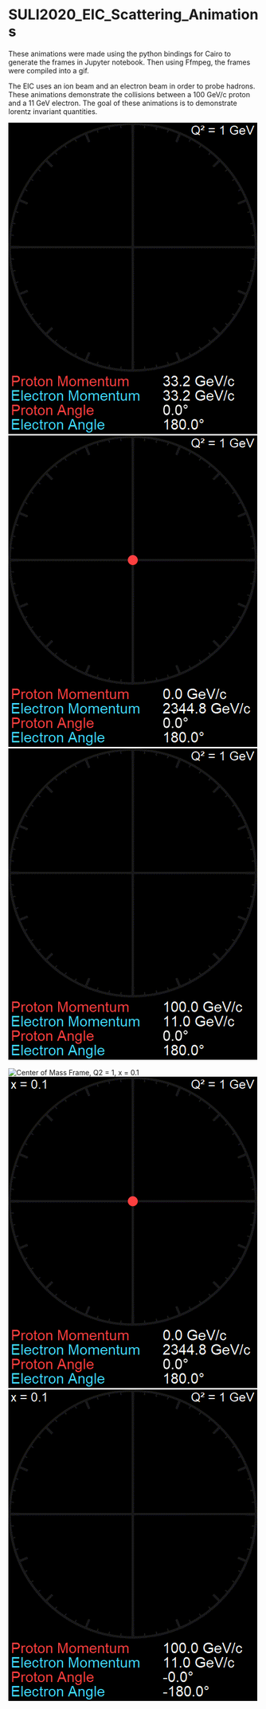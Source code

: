 # SULI2020_EIC_Scattering_Animations
These animations were made using the python bindings for Cairo to generate the frames in Jupyter notebook. Then using Ffmpeg, the frames were compiled into a gif.

The EIC uses an ion beam and an electron beam in order to probe hadrons. These animations demonstrate the collisions between a 100 GeV/c proton and a 11 GeV electron. The goal of these animations is to demonstrate lorentz invariant quantities.

![Center of Mass Frame, Q2 = 1, x = 1](https://github.com/shrewberry/SULI2020_EIC_Scattering_Animations/blob/main/animations/elastic-CMS-q2=1.gif.gif?raw=true)
![Fixed Target Frame, Q2 = 1, x = 1](https://github.com/shrewberry/SULI2020_EIC_Scattering_Animations/blob/main/animations/elastic-LAB-q2=1.gif?raw=true)
![Collider Frame, Q2 = 1, x = 1](https://github.com/shrewberry/SULI2020_EIC_Scattering_Animations/blob/main/animations/elastic-collider-q2=1.gif?raw=true)

![Center of Mass Frame, Q2 = 1, x = 0.1](https://github.com/shrewberry/SULI2020_EIC_Scattering_Animations/blob/main/animations/inelastic-CMS-q2=1-x=0.1.gif.gif?raw=true)
![Fixed Target Frame, Q2 = 1, x = 0.1](https://github.com/shrewberry/SULI2020_EIC_Scattering_Animations/blob/main/animations/inelastic-LAB-q2=1-x=0.1.gif?raw=true)
![Collider Frame, Q2 = 1, x = 0.1](https://github.com/shrewberry/SULI2020_EIC_Scattering_Animations/blob/main/animations/inelastic-collider-q2=1-x=0.1.gif?raw=true)

